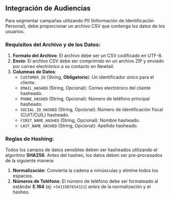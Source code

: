 ## Integración de Audiencias

Para segmentar campañas utilizando PII (Información de Identificación Personal), debe proporcionar un archivo CSV que contenga los datos de los usuarios.

### Requisitos del Archivo y de los Datos:

1.  **Formato del Archivo**: El archivo debe ser un CSV codificado en UTF-8.
2.  **Envío**: El archivo CSV debe ser comprimido en un archivo ZIP y enviado por correo electrónico a su contacto en Newtail.
3.  **Columnas de Datos**:
    *   `CUSTOMER_ID` (String, **Obligatorio**): Un identificador único para el cliente.
    *   `EMAIL_HASHED` (String, Opcional): Correo electrónico del cliente hasheado.
    *   `PHONE_HASHED` (String, Opcional): Número de teléfono principal hasheado.
    *   `SOCIAL_ID_HASHED` (String, Opcional): Número de identificación fiscal (CUIT/CUIL) hasheado.
    *   `FIRST_NAME_HASHED` (String, Opcional): Nombre hasheado.
    *   `LAST_NAME_HASHED` (String, Opcional): Apellido hasheado.

### Reglas de Hashing:

Todos los campos de datos sensibles deben ser hasheados utilizando el algoritmo **SHA256**. Antes del hasheo, los datos deben ser pre-procesados de la siguiente manera:

1.  **Normalización**: Convierta la cadena a minúsculas y elimine todos los espacios.
2.  **Números de Teléfono**: El número de teléfono debe ser formateado al estándar **E.164** (ej: `+5411987654321`) *antes* de la normalización y el hasheo.